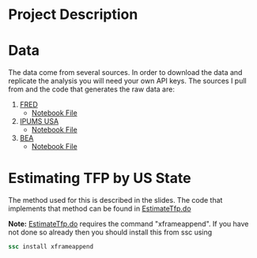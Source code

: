 # Project Description

# Data
The data come from several sources. In order to download the data and replicate the analysis you will need your own API keys. The sources I pull from and the code that generates the raw data are:
1. [FRED](https://fred.stlouisfed.org/)
    * [Notebook File](code/FredPull.ipynb)
2. [IPUMS USA](https://usa.ipums.org/usa/)
    * [Notebook File](code/IpumsPull.ipynb)
3. [BEA](https://www.bea.gov/)
    * [Notebook File](code/BeaPull.ipynb)

# Estimating TFP by US State
The method used for this is described in the slides. The code that implements that method can be found in
[EstimateTfp.do](code/EstimateTfp.do)

**Note:** [EstimateTfp.do](code/EstimateTfp.do) requires the command "xframeappend". If you have not
done so already then you should install this from ssc using
```Stata
ssc install xframeappend
```
